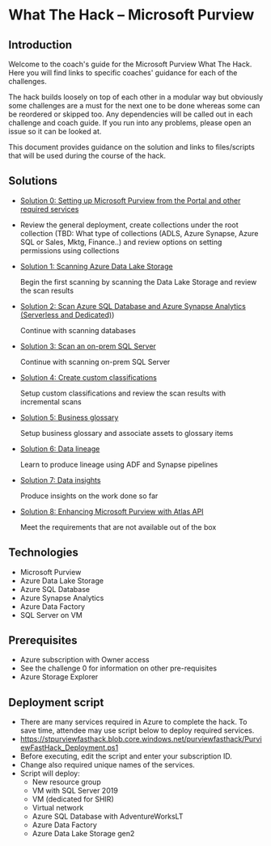 # What The Hack – Microsoft Purview 

## Introduction

Welcome to the coach's guide for the Microsoft Purview What The Hack. Here you will find links to specific coaches' guidance for each of the challenges. 

The hack builds loosely on top of each other in a modular way but obviously some challenges are a must for the next one to be done whereas some can be reordered or skipped too. Any dependencies will be called out in each challenge and coach guide. If you run into any problems, please open an issue so it can be looked at. 

This document provides guidance on the solution and links to files/scripts that will be used during the course of the hack. 

## Solutions 

- [Solution 0: Setting up Microsoft Purview from the Portal and other required services](./Solution0.md)
- 
    Review the general deployment, create collections under the root collection (TBD: What type of collections (ADLS, Azure Synapse, Azure SQL or Sales, Mktg, Finance..) and review options on setting permissions using collections 
- [Solution 1: Scanning Azure Data Lake Storage](./Solution1.md)

    Begin the first scanning by scanning the Data Lake Storage and review the scan results 
- [Solution 2: Scan Azure SQL Database and Azure Synapse Analytics (Serverless and Dedicated)](./Solution2.md)) 

    Continue with scanning databases 
- [Solution 3: Scan an on-prem SQL Server](./Solution3.md)

    Continue with scanning on-prem SQL Server 
- [Solution 4: Create custom classifications](./Solution4.md)

    Setup custom classifications and review the scan results with incremental scans 
- [Solution 5: Business glossary](./Solution5.md)

    Setup business glossary and associate assets to glossary items 
- [Solution 6: Data lineage](./Solution6.md)

    Learn to produce lineage using ADF and Synapse pipelines 
- [Solution 7: Data insights](./Solution7.md)

    Produce insights on the work done so far 
- [Solution 8: Enhancing Microsoft Purview with Atlas API](./Solution8.md)

    Meet the requirements that are not available out of the box 
  
  
## Technologies 

- Microsoft Purview 
- Azure Data Lake Storage 
- Azure SQL Database 
- Azure Synapse Analytics 
- Azure Data Factory 
- SQL Server on VM 

## Prerequisites 

- Azure subscription with Owner access 
- See the challenge 0 for information on other pre-requisites 
- Azure Storage Explorer 

## Deployment script 

- There are many services required in Azure to complete the hack. To save time, attendee may use script below to deploy required services. 
- https://stpurviewfasthack.blob.core.windows.net/purviewfasthack/PurviewFastHack_Deployment.ps1  
- Before executing, edit the script and enter your subscription ID. 
- Change also required unique names of the services. 
- Script will deploy: 
  - New resource group 
  - VM with SQL Server 2019 
  - VM (dedicated for SHIR) 
  - Virtual network 
  - Azure SQL Database with AdventureWorksLT 
  - Azure Data Factory 
  - Azure Data Lake Storage gen2 

